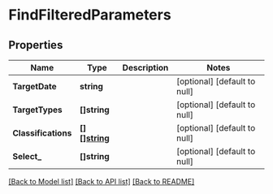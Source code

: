 # FindFilteredParameters

## Properties
Name | Type | Description | Notes
------------ | ------------- | ------------- | -------------
**TargetDate** | **string** |  | [optional] [default to null]
**TargetTypes** | **[]string** |  | [optional] [default to null]
**Classifications** | [**[][]string**](array.md) |  | [optional] [default to null]
**Select_** | **[]string** |  | [optional] [default to null]

[[Back to Model list]](../README.md#documentation-for-models) [[Back to API list]](../README.md#documentation-for-api-endpoints) [[Back to README]](../README.md)



